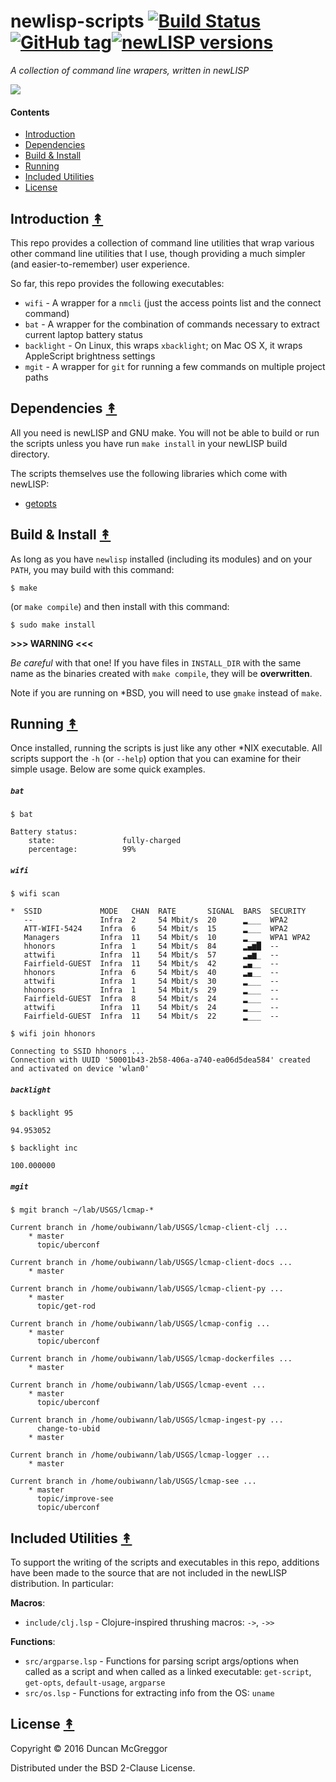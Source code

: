 # newlisp-scripts [![Build Status][travis-badge]][travis][![GitHub tag][github-tag]]()[![newLISP versions][newlisp-v]]()

*A collection of command line wrapers, written in newLISP*

[![][newlisp-logo]][newlisp-logo-large]


#### Contents

* [Introduction](#introduction-)
* [Dependencies](#dependencies-)
* [Build & Install](#build--install-)
* [Running](#running-)
* [Included Utilities](#included-utilities-)
* [License](#license-)


## Introduction [&#x219F;](#contents)

This repo provides a collection of command line utilities that wrap various other
command line utilities that I use, though providing a much simpler (and
easier-to-remember) user experience.

So far, this repo provides the following executables:

* ``wifi`` - A wrapper for a ``nmcli`` (just the access points list and the connect command)
* ``bat`` - A wrapper for the combination of commands necessary to extract current laptop battery status
* ``backlight`` - On Linux, this wraps ``xbacklight``; on Mac OS X, it wraps AppleScript brightness settings
* ``mgit`` - A wrapper for ``git`` for running a few commands on multiple project paths


## Dependencies [&#x219F;](#contents)

All you need is newLISP and GNU make. You will not be able to build or run the scripts unless you have run ``make install`` in your newLISP build directory.

The scripts themselves use the following libraries which come with newLISP:

* [getopts](http://www.newlisp.org/code/modules/getopts.lsp.html)


## Build & Install [&#x219F;](#contents)

As long as you have ``newlisp`` installed (including its modules) and on your ``PATH``,
you may build with this command:

```
$ make
```

(or ``make compile``) and then install with this command:

```
$ sudo make install
```

**>>> WARNING <<<**

*Be careful* with that one! If you have files in ``INSTALL_DIR`` with the same name as the
binaries created with ``make compile``, they will be **overwritten**.

Note if you are running on *BSD, you will need to use ``gmake`` instead of ``make``.


## Running [&#x219F;](#contents)

Once installed, running the scripts is just like any other *NIX executable. All scripts
support the ``-h`` (or ``--help``) option that you can examine for their simple usage.
Below are some quick examples.

##### ``bat``

```
$ bat
```
```
Battery status:
    state:               fully-charged
    percentage:          99%
```

##### ``wifi``

```
$ wifi scan
```
```
*  SSID             MODE   CHAN  RATE       SIGNAL  BARS  SECURITY
   --               Infra  2     54 Mbit/s  20      ▂___  WPA2
   ATT-WIFI-5424    Infra  6     54 Mbit/s  15      ▂___  WPA2
   Managers         Infra  11    54 Mbit/s  10      ▂___  WPA1 WPA2
   hhonors          Infra  1     54 Mbit/s  84      ▂▄▆█  --
   attwifi          Infra  11    54 Mbit/s  57      ▂▄▆_  --
   Fairfield-GUEST  Infra  11    54 Mbit/s  42      ▂▄__  --
   hhonors          Infra  6     54 Mbit/s  40      ▂▄__  --
   attwifi          Infra  1     54 Mbit/s  30      ▂___  --
   hhonors          Infra  1     54 Mbit/s  29      ▂___  --
   Fairfield-GUEST  Infra  8     54 Mbit/s  24      ▂___  --
   attwifi          Infra  11    54 Mbit/s  24      ▂___  --
   Fairfield-GUEST  Infra  11    54 Mbit/s  22      ▂___  --
```

```
$ wifi join hhonors
```
```
Connecting to SSID hhonors ...
Connection with UUID '50001b43-2b58-406a-a740-ea06d5dea584' created and activated on device 'wlan0'
```

##### ``backlight``

```
$ backlight 95
```
```
94.953052
```
```
$ backlight inc
```
```
100.000000
```

##### ``mgit``

```
$ mgit branch ~/lab/USGS/lcmap-*
```
```
Current branch in /home/oubiwann/lab/USGS/lcmap-client-clj ...
    * master
      topic/uberconf

Current branch in /home/oubiwann/lab/USGS/lcmap-client-docs ...
    * master

Current branch in /home/oubiwann/lab/USGS/lcmap-client-py ...
    * master
      topic/get-rod

Current branch in /home/oubiwann/lab/USGS/lcmap-config ...
    * master
      topic/uberconf

Current branch in /home/oubiwann/lab/USGS/lcmap-dockerfiles ...
    * master

Current branch in /home/oubiwann/lab/USGS/lcmap-event ...
    * master
      topic/uberconf

Current branch in /home/oubiwann/lab/USGS/lcmap-ingest-py ...
      change-to-ubid
    * master

Current branch in /home/oubiwann/lab/USGS/lcmap-logger ...
    * master

Current branch in /home/oubiwann/lab/USGS/lcmap-see ...
    * master
      topic/improve-see
      topic/uberconf
```


## Included Utilities [&#x219F;](#contents)

To support the writing of the scripts and executables in this repo, additions
have been made to the source that are not included in the newLISP distribution.
In particular:

**Macros**:

* ``include/clj.lsp`` - Clojure-inspired thrushing macros: ``->``, ``->>``

**Functions**:

* ``src/argparse.lsp`` - Functions for parsing script args/options when called as a script and when called as a linked executable: ``get-script``, ``get-opts``, ``default-usage``, ``argparse``
* ``src/os.lsp`` - Functions for extracting info from the OS: ``uname``


## License [&#x219F;](#contents)

Copyright © 2016 Duncan McGreggor

Distributed under the BSD 2-Clause License.


<!-- Named page links below: /-->

[travis]: https://travis-ci.org/oubiwann/newlisp-scripts
[travis-badge]: https://travis-ci.org/oubiwann/newlisp-scripts.png?branch=master
[newlisp-logo]: resources/images/logo-white-small.png
[newlisp-logo-large]: resources/images/logo-white.png
[github-tag]: https://img.shields.io/github/tag/oubiwann/newlisp-scripts.svg?maxAge=2592000
[newlisp-v]: https://img.shields.io/badge/newlisp-10.7.0-blue.svg
